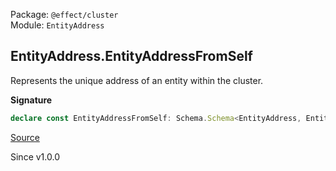 Package: `@effect/cluster`<br />
Module: `EntityAddress`<br />

## EntityAddress.EntityAddressFromSelf

Represents the unique address of an entity within the cluster.

**Signature**

```ts
declare const EntityAddressFromSelf: Schema.Schema<EntityAddress, EntityAddress, never>
```

[Source](https://github.com/Effect-TS/effect/tree/main/packages/cluster/src/EntityAddress.ts#L63)

Since v1.0.0